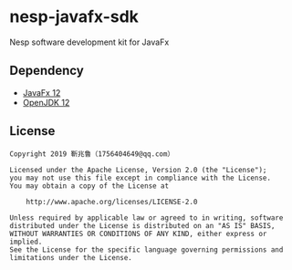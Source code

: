 # nesp-javafx-sdk
Nesp software development kit for JavaFx

## Dependency

- [JavaFx 12](https://openjfx.io/)
- [OpenJDK 12](http://www.planetjdk.org/projects/jdk/)

## License

```
Copyright 2019 靳兆鲁（1756404649@qq.com）

Licensed under the Apache License, Version 2.0 (the "License");
you may not use this file except in compliance with the License.
You may obtain a copy of the License at

    http://www.apache.org/licenses/LICENSE-2.0

Unless required by applicable law or agreed to in writing, software
distributed under the License is distributed on an "AS IS" BASIS,
WITHOUT WARRANTIES OR CONDITIONS OF ANY KIND, either express or implied.
See the License for the specific language governing permissions and
limitations under the License.

```
